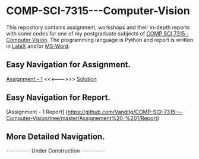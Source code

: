 # COMP-SCI-7315---Computer-Vision
This repository contains assignment, workshops and their in-depth reports with some codes for one of my postgraduate subjects of [COMP SCI 7315 - Computer Vision](https://www.adelaide.edu.au/course-outlines/109781/1/sem-1/). The programming language is Python and report is written in [LateX](https://www.latex-project.org/) and/or [MS-Word](https://products.office.com/en-au/word). 

## Easy Navigation for Assignment.
[Assignment - 1](https://github.com/Vanditg/COMP-SCI-7315---Computer-Vision/tree/master/Assignement%20-%201/Problem) <<<--->>> [Solution](https://github.com/Vanditg/COMP-SCI-7315---Computer-Vision/tree/master/Assignement%20-%201/Solution)  

## Easy Navigation for Report. 
[Assignment - 1 Report] (https://github.com/Vanditg/COMP-SCI-7315---Computer-Vision/tree/master/Assignement%20-%201/Report) 

## More Detailed Navigation. 
---------- Under Construction ---------- 
